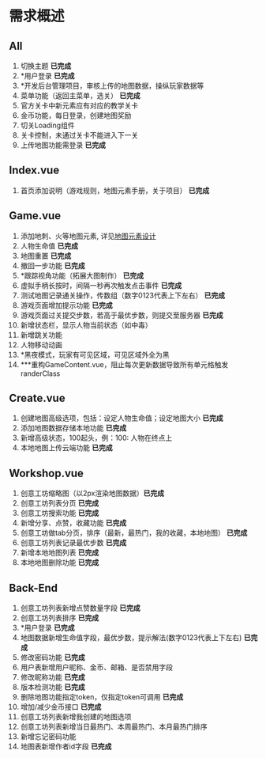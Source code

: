 # 需求概述

## All
1. 切换主题 **已完成**
2. *用户登录 **已完成**
3. *开发后台管理项目，审核上传的地图数据，操纵玩家数据等
4. 菜单功能（返回主菜单，选关） **已完成**
5. 官方关卡中新元素应有对应的教学关卡
6. 金币功能，每日登录，创建地图奖励
7. 切关Loading组件
8. 关卡控制，未通过关卡不能进入下一关
9. 上传地图功能需登录 **已完成**

## Index.vue
1. 首页添加说明（游戏规则，地图元素手册，关于项目） **已完成**

## Game.vue
1. 添加地刺、火等地图元素, 详见[地图元素设计](./MapElements.md)
2. 人物生命值 **已完成**
3. 地图重置 **已完成**
4. 撤回一步功能 **已完成**
5. *跟踪视角功能（拓展大图制作） **已完成**
6. 虚拟手柄长按时，间隔一秒再次触发点击事件 **已完成**
7. 测试地图记录通关操作，传数组（数字0123代表上下左右） **已完成**
8. 游戏页面增加提示功能 **已完成**
9. 游戏页面过关提交步数，若高于最优步数，则提交至服务器 **已完成**
10. 新增状态栏，显示人物当前状态（如中毒）
11. 新增跳关功能
12. 人物移动动画
13. *黑夜模式，玩家有可见区域，可见区域外全为黑
14. ***重构GameContent.vue，阻止每次更新数据导致所有单元格触发randerClass

## Create.vue
1. 创建地图高级选项，包括：设定人物生命值；设定地图大小 **已完成**
2. 添加地图数据存储本地功能  **已完成**
3. 新增高级状态，100起头，例：100: 人物在终点上
4. 本地地图上传云端功能 **已完成**

## Workshop.vue
1. 创意工坊缩略图（以2px渲染地图数据）**已完成**
2. 创意工坊列表分页 **已完成**
3. 创意工坊搜索功能 **已完成**
4. 新增分享、点赞，收藏功能 **已完成**
5. 创意工坊做tab分页，排序（最新，最热门，我的收藏，本地地图） **已完成**
6. 创意工坊列表记录最优步数 **已完成**
7. 新增本地地图列表 **已完成**
8. 本地地图删除功能 **已完成**

## Back-End
1. 创意工坊列表新增点赞数量字段 **已完成**
2. 创意工坊列表排序 **已完成**
3. *用户登录 **已完成**
4. 地图数据新增生命值字段，最优步数，提示解法(数字0123代表上下左右) **已完成**
5. 修改密码功能 **已完成**
6. 用户表新增用户昵称、金币、邮箱、是否禁用字段
7. 修改昵称功能 **已完成**
8. 版本检测功能 **已完成**
9.  删除地图功能指定token，仅指定token可调用 **已完成**
10. 增加/减少金币接口 **已完成**
11. 创意工坊列表新增我创建的地图选项
12. 创意工坊列表新增当日最热门、本周最热门、本月最热门排序
13. 新增忘记密码功能
14. 地图表新增作者id字段 **已完成**